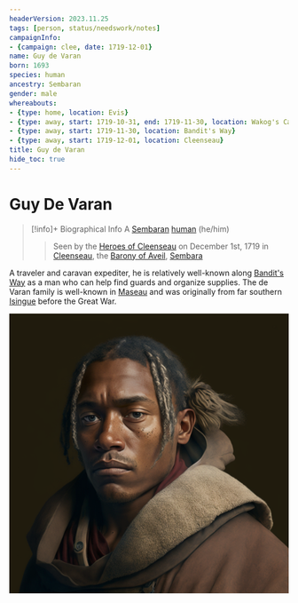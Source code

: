 ```yaml
---
headerVersion: 2023.11.25
tags: [person, status/needswork/notes]
campaignInfo:
- {campaign: clee, date: 1719-12-01}
name: Guy de Varan
born: 1693
species: human
ancestry: Sembaran
gender: male
whereabouts:
- {type: home, location: Evis}
- {type: away, start: 1719-10-31, end: 1719-11-30, location: Wakog's Camp}
- {type: away, start: 1719-11-30, location: Bandit's Way}
- {type: away, start: 1719-12-01, location: Cleenseau}
title: Guy de Varan
hide_toc: true
---
```

# Guy De Varan
>[!info]+ Biographical Info
> A [Sembaran](<../../gazetteer/greater-sembara/sembara/sembara.md>) [human](<../../species/humans/humans.md>) (he/him)
> 
>> 
>>  Seen by the [Heroes of Cleenseau](<../pcs/cleenseau/heroes-of-cleenseau.md>) on December 1st, 1719 in [Cleenseau](<../../gazetteer/greater-sembara/sembara/barony-of-aveil/cleenseau-region/cleenseau/cleenseau.md>), the [Barony of Aveil](<../../gazetteer/greater-sembara/sembara/barony-of-aveil/barony-of-aveil.md>), [Sembara](<../../gazetteer/greater-sembara/sembara/sembara.md>) 

A traveler and caravan expediter, he is relatively well-known along [Bandit's Way](<../../gazetteer/greater-sembara/roads/bandit-s-way.md>) as a man who can help find guards and organize supplies. The de Varan family is well-known in [Maseau](<../../gazetteer/greater-sembara/duchy-of-maseau/duchy-of-maseau.md>) and was originally from far southern [Isingue](<../../gazetteer/istaros-watershed/isingue.md>) before the Great War. 

![Guy De Varan Maseau](../../assets/guy-de-varan-maseau.png)

